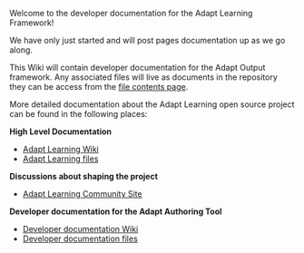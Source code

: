 Welcome to the developer documentation for the Adapt Learning Framework!

We have only just started and will post pages documentation up as we go along.

This Wiki will contain developer documentation for the Adapt Output framework. Any associated files will live as documents in the repository they can be access from the [file contents page](https://github.com/adaptlearning/adapt_framework).

More detailed documentation about the Adapt Learning open source project can be found in the following places:

**High Level Documentation**
* [Adapt Learning Wiki](https://github.com/adaptlearning/documentation/wiki)
* [Adapt Learning files](https://github.com/adaptlearning/documentation)

**Discussions about shaping the project**
* [Adapt Learning Community Site](https://community.adaptlearning.org/)

**Developer documentation for the Adapt Authoring Tool**
* [Developer documentation Wiki](https://github.com/adaptlearning/adapt_authoring/wiki)
* [Developer documentation files](https://github.com/adaptlearning/adapt_authoring)
